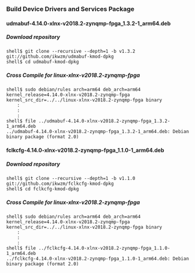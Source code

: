 ### Build Device Drivers and Services Package

#### udmabuf-4.14.0-xlnx-v2018.2-zynqmp-fpga_1.3.2-1_arm64.deb

##### Download repository

```console
shell$ git clone --recursive --depth=1 -b v1.3.2 git://github.com/ikwzm/udmabuf-kmod-dpkg
shell$ cd udmabuf-kmod-dpkg
```

##### Cross Compile for linux-xlnx-v2018.2-zynqmp-fpga

```console
shell$ sudo debian/rules arch=arm64 deb_arch=arm64 kernel_release=4.14.0-xlnx-v2018.2-zynqmp-fpga kernel_src_dir=../../linux-xlnx-v2018.2-zynqmp-fpga binary
    :
    :
    :
shell$ file ../udmabuf-4.14.0-xlnx-v2018.2-zynqmp-fpga_1.3.2-1_arm64.deb
../udmabuf-4.14.0-xlnx-v2018.2-zynqmp-fpga_1.3.2-1_arm64.deb: Debian binary package (format 2.0)
```

#### fclkcfg-4.14.0-xlnx-v2018.2-zynqmp-fpga_1.1.0-1_arm64.deb

##### Download repository

```console
shell$ git clone --recursive --depth=1 -b v1.1.0 git://github.com/ikwzm/fclkcfg-kmod-dpkg
shell$ cd fclkcfg-kmod-dpkg
```

##### Cross Compile for linux-xlnx-v2018.2-zynqmp-fpga

```console
shell$ sudo debian/rules arch=arm64 deb_arch=arm64 kernel_release=4.14.0-xlnx-v2018.2-zynqmp-fpga kernel_src_dir=../../linux-xlnx-v2018.2-zynqmp-fpga binary
    :
    :
    :
shell$ file ../fclkcfg-4.14.0-xlnx-v2018.2-zynqmp-fpga_1.1.0-1_arm64.deb
../fclkcfg-4.14.0-xlnx-v2018.2-zynqmp-fpga_1.1.0-1_arm64.deb: Debian binary package (format 2.0)
```


